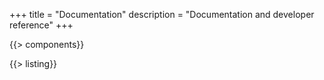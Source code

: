 +++
title = "Documentation"
description = "Documentation and developer reference"
+++

{{> components}}

{{> listing}}
